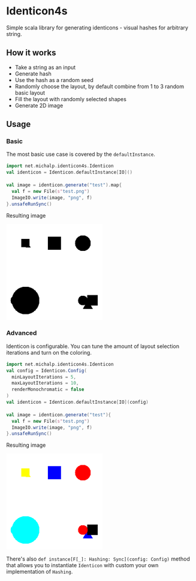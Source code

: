 # Identicon4s

Simple scala library for generating identicons - visual hashes for arbitrary string.

## How it works

- Take a string as an input
- Generate hash
- Use the hash as a random seed
- Randomly choose the layout, by default combine from 1 to 3 random basic layout
- Fill the layout with randomly selected shapes
- Generate 2D image

## Usage

### Basic

The most basic use case is covered by the `defaultInstance`.

```scala
import net.michalp.identicon4s.Identicon
val identicon = Identicon.defaultInstance[IO]()

val image = identicon.generate("test").map{
  val f = new File(s"test.png")
  ImageIO.write(image, "png", f)
}.unsafeRunSync()
```

Resulting image

![test.png](./images/test.png)

### Advanced

Identicon is configurable. You can tune the amount of layout selection iterations and turn on the coloring.

```scala
import net.michalp.identicon4s.Identicon
val config = Identicon.Config(
  minLayoutIterations = 5,
  maxLayoutIterations = 10,
  renderMonochromatic = false
)
val identicon = Identicon.defaultInstance[IO](config)

val image = identicon.generate("test"){
  val f = new File(s"test.png")
  ImageIO.write(image, "png", f)
}.unsafeRunSync()
```

Resulting image

![test-color.png](./images/test-color.png)

There's also `def instance[F[_]: Hashing: Sync](config: Config)` method that allows you to instantiate `Identicon` with custom your own implementation of `Hashing`.
